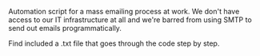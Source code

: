 Automation script for a mass emailing process at work. We don't have access to our IT infrastructure at all and we're barred from using SMTP to send out emails programmatically. 

Find included a .txt file that goes through the code step by step.